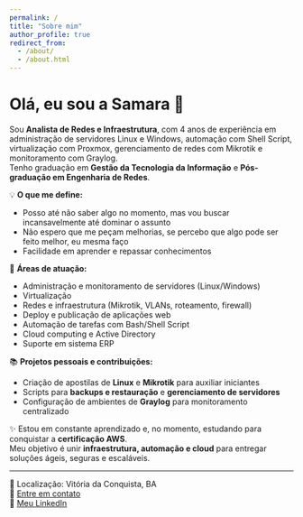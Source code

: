 ```yaml
---
permalink: /
title: "Sobre mim"
author_profile: true
redirect_from: 
  - /about/
  - /about.html
---
```


# Olá, eu sou a Samara 👋

Sou **Analista de Redes e Infraestrutura**, com 4 anos de experiência em administração de servidores Linux e Windows, automação com Shell Script, virtualização com Proxmox, gerenciamento de redes com Mikrotik e monitoramento com Graylog.  
Tenho graduação em **Gestão da Tecnologia da Informação** e **Pós-graduação em Engenharia de Redes**.

💡 **O que me define:**  
- Posso até não saber algo no momento, mas vou buscar incansavelmente até dominar o assunto  
- Não espero que me peçam melhorias, se percebo que algo pode ser feito melhor, eu mesma faço  
- Facilidade em aprender e repassar conhecimentos

🚀 **Áreas de atuação:**  
- Administração e monitoramento de servidores (Linux/Windows)  
- Virtualização
- Redes e infraestrutura (Mikrotik, VLANs, roteamento, firewall)  
- Deploy e publicação de aplicações web  
- Automação de tarefas com Bash/Shell Script  
- Cloud computing e Active Directory  
- Suporte em sistema ERP

📚 **Projetos pessoais e contribuições:**  
- Criação de apostilas de **Linux** e **Mikrotik** para auxiliar iniciantes  
- Scripts para **backups e restauração** e **gerenciamento de servidores**  
- Configuração de ambientes de **Graylog** para monitoramento centralizado  

✨ Estou em constante aprendizado e, no momento, estudando para conquistar a **certificação AWS**.  
Meu objetivo é unir **infraestrutura, automação e cloud** para entregar soluções ágeis, seguras e escaláveis.

---

📍 Localização: Vitória da Conquista, BA  
📩 [Entre em contato](mailto:seu-email-aqui)  
🔗 [Meu LinkedIn](https://linkedin.com/in/seu-perfil)  


